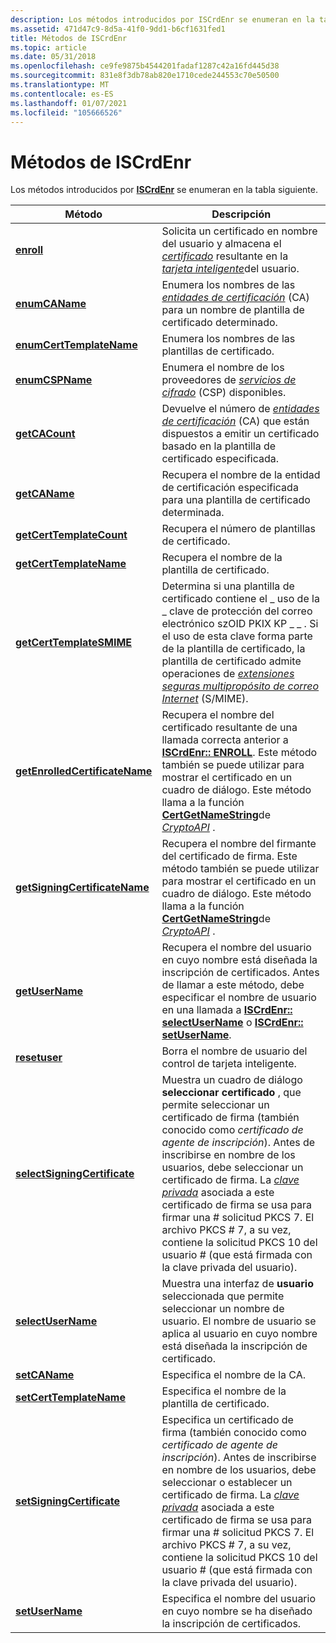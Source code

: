 ```yaml
---
description: Los métodos introducidos por ISCrdEnr se enumeran en la tabla siguiente.
ms.assetid: 471d47c9-8d5a-41f0-9dd1-b6cf1631fed1
title: Métodos de ISCrdEnr
ms.topic: article
ms.date: 05/31/2018
ms.openlocfilehash: ce9fe9875b4544201fadaf1287c42a16fd445d38
ms.sourcegitcommit: 831e8f3db78ab820e1710cede244553c70e50500
ms.translationtype: MT
ms.contentlocale: es-ES
ms.lasthandoff: 01/07/2021
ms.locfileid: "105666526"
---
```

# <a name="methods-of-iscrdenr"></a>Métodos de ISCrdEnr

Los métodos introducidos por [**ISCrdEnr**](iscrdenr.md) se enumeran en la tabla siguiente.



| Método                                                                    | Descripción                                                                                                                                                                                                                                                                                                                                                                                                                                                                                                  |
|---------------------------------------------------------------------------|--------------------------------------------------------------------------------------------------------------------------------------------------------------------------------------------------------------------------------------------------------------------------------------------------------------------------------------------------------------------------------------------------------------------------------------------------------------------------------------------------------------|
| [**enroll**](/previous-versions/windows/desktop/legacy/aa386564(v=vs.85))                                         | Solicita un certificado en nombre del usuario y almacena el [*certificado*](../secgloss/c-gly.md) resultante en la [*tarjeta inteligente*](../secgloss/s-gly.md)del usuario.                                                                                                                                                                                                                                                    |
| [**enumCAName**](iscrdenr-enumcaname.md)                                 | Enumera los nombres de las [*entidades de certificación*](../secgloss/c-gly.md) (CA) para un nombre de plantilla de certificado determinado.                                                                                                                                                                                                                                                                                                           |
| [**enumCertTemplateName**](iscrdenr-enumcerttemplatename.md)             | Enumera los nombres de las plantillas de certificado.                                                                                                                                                                                                                                                                                                                                                                                                                                                                   |
| [**enumCSPName**](iscrdenr-enumcspname.md)                               | Enumera el nombre de los proveedores de [*servicios de cifrado*](../secgloss/c-gly.md) (CSP) disponibles.                                                                                                                                                                                                                                                                                                                   |
| [**getCACount**](iscrdenr-getcacount.md)                                 | Devuelve el número de [*entidades de certificación*](../secgloss/c-gly.md) (CA) que están dispuestos a emitir un certificado basado en la plantilla de certificado especificada.                                                                                                                                                                                                                                                                            |
| [**getCAName**](iscrdenr-getcaname.md)                                   | Recupera el nombre de la entidad de certificación especificada para una plantilla de certificado determinada.                                                                                                                                                                                                                                                                                                                                                                                                                                     |
| [**getCertTemplateCount**](iscrdenr-getcerttemplatecount.md)             | Recupera el número de plantillas de certificado.                                                                                                                                                                                                                                                                                                                                                                                                                                                               |
| [**getCertTemplateName**](iscrdenr-getcerttemplatename.md)               | Recupera el nombre de la plantilla de certificado.                                                                                                                                                                                                                                                                                                                                                                                                                                                              |
| [**getCertTemplateSMIME**](iscrdenr-getcerttemplatesmime.md)             | Determina si una plantilla de certificado contiene el \_ uso de la \_ clave de protección del correo electrónico szOID PKIX KP \_ \_ . Si el uso de esta clave forma parte de la plantilla de certificado, la plantilla de certificado admite operaciones de [*extensiones seguras multipropósito de correo Internet*](../secgloss/s-gly.md) (S/MIME).                                                                                                         |
| [**getEnrolledCertificateName**](iscrdenr-getenrolledcertificatename.md) | Recupera el nombre del certificado resultante de una llamada correcta anterior a [**ISCrdEnr:: ENROLL**](/previous-versions/windows/desktop/legacy/aa386564(v=vs.85)). Este método también se puede utilizar para mostrar el certificado en un cuadro de diálogo. Este método llama a la función [**CertGetNameString**](/windows/desktop/api/Wincrypt/nf-wincrypt-certgetnamestringa)de [*CryptoAPI*](../secgloss/c-gly.md) .                                                                                                                                        |
| [**getSigningCertificateName**](iscrdenr-getsigningcertificatename.md)   | Recupera el nombre del firmante del certificado de firma. Este método también se puede utilizar para mostrar el certificado en un cuadro de diálogo. Este método llama a la función [**CertGetNameString**](/windows/desktop/api/Wincrypt/nf-wincrypt-certgetnamestringa)de [*CryptoAPI*](../secgloss/c-gly.md) .                                                                                                                                                                                                               |
| [**getUserName**](iscrdenr-getusername.md)                               | Recupera el nombre del usuario en cuyo nombre está diseñada la inscripción de certificados. Antes de llamar a este método, debe especificar el nombre de usuario en una llamada a [**ISCrdEnr:: selectUserName**](iscrdenr-selectusername.md) o [**ISCrdEnr:: setUserName**](iscrdenr-setusername.md).                                                                                                                                                                                                                         |
| [**resetuser**](iscrdenr-resetuser.md)                                   | Borra el nombre de usuario del control de tarjeta inteligente.                                                                                                                                                                                                                                                                                                                                                                                                                                                            |
| [**selectSigningCertificate**](iscrdenr-selectsigningcertificate.md)     | Muestra un cuadro de diálogo **seleccionar certificado** , que permite seleccionar un certificado de firma (también conocido como *certificado de agente de inscripción*). Antes de inscribirse en nombre de los usuarios, debe seleccionar un certificado de firma. La [*clave privada*](../secgloss/p-gly.md) asociada a este certificado de firma se usa para firmar una \# solicitud PKCS 7. El archivo PKCS \# 7, a su vez, contiene la solicitud PKCS 10 del usuario \# (que está firmada con la clave privada del usuario). |
| [**selectUserName**](iscrdenr-selectusername.md)                         | Muestra una interfaz de **usuario** seleccionada que permite seleccionar un nombre de usuario. El nombre de usuario se aplica al usuario en cuyo nombre está diseñada la inscripción de certificado.                                                                                                                                                                                                                                                                                                                                         |
| [**setCAName**](iscrdenr-setcaname.md)                                   | Especifica el nombre de la CA.                                                                                                                                                                                                                                                                                                                                                                                                                                                                                |
| [**setCertTemplateName**](iscrdenr-setcerttemplatename.md)               | Especifica el nombre de la plantilla de certificado.                                                                                                                                                                                                                                                                                                                                                                                                                                                              |
| [**setSigningCertificate**](iscrdenr-setsigningcertificate.md)           | Especifica un certificado de firma (también conocido como *certificado de agente de inscripción*). Antes de inscribirse en nombre de los usuarios, debe seleccionar o establecer un certificado de firma. La [*clave privada*](../secgloss/p-gly.md) asociada a este certificado de firma se usa para firmar una \# solicitud PKCS 7. El archivo PKCS \# 7, a su vez, contiene la solicitud PKCS 10 del usuario \# (que está firmada con la clave privada del usuario).                                                      |
| [**setUserName**](iscrdenr-setusername.md)                               | Especifica el nombre del usuario en cuyo nombre se ha diseñado la inscripción de certificados.                                                                                                                                                                                                                                                                                                                                                                                                                       |



 

 

 
